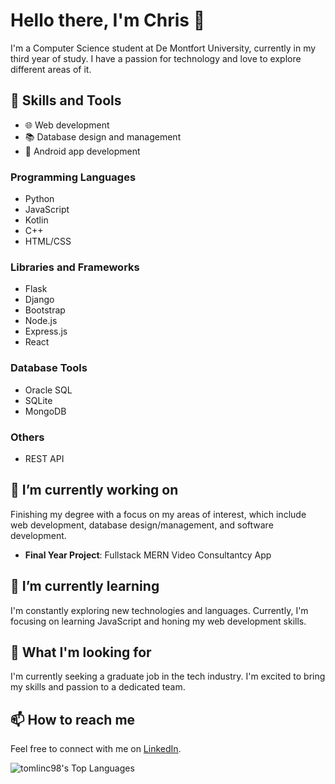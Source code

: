 # Hello there, I'm Chris 👋

I'm a Computer Science student at De Montfort University, currently in my third year of study. I have a passion for technology and love to explore different areas of it.

## 🚀 Skills and Tools

- 🌐 Web development
- 📚 Database design and management
- 📱 Android app development

### Programming Languages

- Python
- JavaScript
- Kotlin
- C++
- HTML/CSS

### Libraries and Frameworks

- Flask
- Django
- Bootstrap
- Node.js
- Express.js
- React

### Database Tools

- Oracle SQL
- SQLite
- MongoDB

### Others

- REST API

## 🔭 I’m currently working on

Finishing my degree with a focus on my areas of interest, which include web development, database design/management, and software development.

- **Final Year Project**: Fullstack MERN Video Consultantcy App

## 🌱 I’m currently learning

I'm constantly exploring new technologies and languages. Currently, I'm focusing on learning JavaScript and honing my web development skills.

## 💼 What I'm looking for

I'm currently seeking a graduate job in the tech industry. I'm excited to bring my skills and passion to a dedicated team.

## 📫 How to reach me

Feel free to connect with me on [LinkedIn](https://www.linkedin.com/in/chris-tomlin-706b49222/).

![tomlinc98's Top Languages](https://github-readme-stats.vercel.app/api/top-langs/?username=tomlinc98&theme=vue-dark&show_icons=true&hide_border=true&layout=compact)

<!---
tomlinc98/tomlinc98 is a ✨ special ✨ repository because its `README.md` (this file) appears on your GitHub profile.
You can click the Preview link to take a look at your changes.
--->
